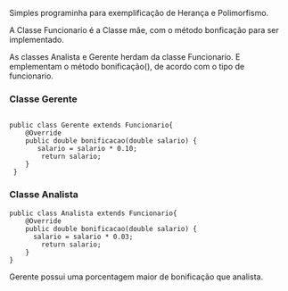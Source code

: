 Simples programinha para exemplificação de Herança e Polimorfismo.


A Classe Funcionario é a Classe mãe, com o método bonficação para ser implementado.

As classes Analista e Gerente herdam da classe Funcionario.
E emplementam o método bonificação(), de acordo com o tipo de funcionario.

<h3>Classe Gerente</h3>

```shell script
   
public class Gerente extends Funcionario{
    @Override
    public double bonificacao(double salario) {
       salario = salario * 0.10;
        return salario;
    }
 }
 ```

<h3>Classe Analista</h3>

```
public class Analista extends Funcionario{
    @Override
    public double bonificacao(double salario) {
      salario = salario * 0.03;
        return salario;
    }
}
```
Gerente possui uma porcentagem maior de bonificação que analista.
